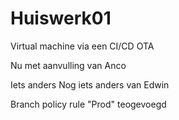 # Huiswerk01
Virtual machine via een CI/CD OTA

Nu met aanvulling van Anco

Iets anders
Nog iets anders van Edwin

Branch policy rule "Prod" teogevoegd
